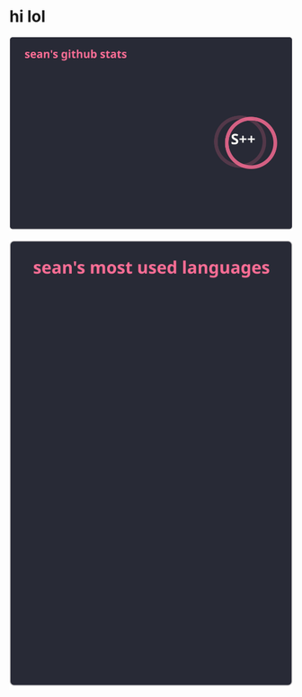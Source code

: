 # hi lol
<a href="https://github.com/sean-7777">
  <img align="center" src="./stats.svg?v=2" />
</a>
<br><br>
<a href="https://github.com/sean-7777">
  <img align="center" src="./langs.svg?v=1" />
</a>
